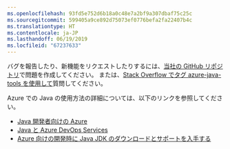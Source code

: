 ```yaml
---
ms.openlocfilehash: 93fd5e752d6b18a0c48e7a2bf9a307dbaf75c25c
ms.sourcegitcommit: 599405a9ce892d75073ef0776befa2fa22407b4c
ms.translationtype: HT
ms.contentlocale: ja-JP
ms.lasthandoff: 06/19/2019
ms.locfileid: "67237633"
---
```

バグを報告したり、新機能をリクエストしたりするには、[当社の GitHub リポジトリ](https://github.com/Microsoft/azure-tools-for-java/issues)で問題を作成してください。 または、[Stack Overflow でタグ azure-java-tools を使用して](https://stackoverflow.com/questions/tagged/azure-java-tools)質問してください。

Azure での Java の使用方法の詳細については、以下のリンクを参照してください。 

* [Java 開発者向けの Azure](/java/azure/) 
* [Java と Azure DevOps Services](/azure/devops/java/)
* [Azure 向けの開発時に Java JDK のダウンロードとサポートを入手する](https://aka.ms/azure-jdks)
<!-- TODO: Add URLs for Java in VSCode here --> 
